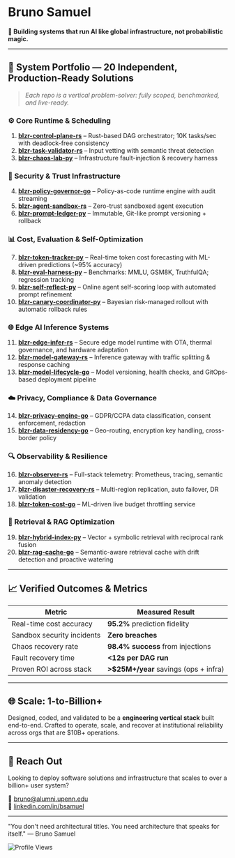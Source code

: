 # Bruno Samuel

**🚧 Building systems that run AI like global infrastructure, not probabilistic magic.**

---
## 🔩 System Portfolio — 20 Independent, Production-Ready Solutions

> _Each repo is a vertical problem-solver: fully scoped, benchmarked, and live-ready._

### ⚙️ Core Runtime & Scheduling

1. **[blzr-control-plane-rs](https://github.com/brunosamuel-code/blzr-control-plane-rs)** – Rust-based DAG orchestrator; 10K tasks/sec with deadlock-free consistency  
2. **[blzr-task-validator-rs](https://github.com/brunosamuel-code/blzr-task-validator-rs)** – Input vetting with semantic threat detection  
3. **[blzr-chaos-lab-py](https://github.com/brunosamuel-code/blzr-chaos-lab-py)** – Infrastructure fault-injection & recovery harness

### 🔐 Security & Trust Infrastructure

4. **[blzr-policy-governor-go](https://github.com/brunosamuel-code/blzr-policy-governor-go)** – Policy-as-code runtime engine with audit streaming  
5. **[blzr-agent-sandbox-rs](https://github.com/brunosamuel-code/blzr-agent-sandbox-rs)** – Zero-trust sandboxed agent execution  
6. **[blzr-prompt-ledger-py](https://github.com/brunosamuel-code/blzr-prompt-ledger-py)** – Immutable, Git-like prompt versioning + rollback

### 📊 Cost, Evaluation & Self-Optimization

7. **[blzr-token-tracker-py](https://github.com/brunosamuel-code/blzr-token-tracker-py)** – Real-time token cost forecasting with ML-driven predictions (~95% accuracy)  
8. **[blzr-eval-harness-py](https://github.com/brunosamuel-code/blzr-eval-harness-py)** – Benchmarks: MMLU, GSM8K, TruthfulQA; regression tracking  
9. **[blzr-self-reflect-py](https://github.com/brunosamuel-code/blzr-self-reflect-py)** – Online agent self-scoring loop with automated prompt refinement  
10. **[blzr-canary-coordinator-py](https://github.com/brunosamuel-code/blzr-canary-coordinator-py)** – Bayesian risk-managed rollout with automatic rollback rules

### 🌐 Edge AI Inference Systems

11. **[blzr-edge-infer-rs](https://github.com/brunosamuel-code/blzr-edge-infer-rs)** – Secure edge model runtime with OTA, thermal governance, and hardware adaptation  
12. **[blzr-model-gateway-rs](https://github.com/brunosamuel-code/blzr-model-gateway-rs)** – Inference gateway with traffic splitting & response caching  
13. **[blzr-model-lifecycle-go](https://github.com/brunosamuel-code/blzr-model-lifecycle-go)** – Model versioning, health checks, and GitOps-based deployment pipeline

### ☁️ Privacy, Compliance & Data Governance

14. **[blzr-privacy-engine-go](https://github.com/brunosamuel-code/blzr-privacy-engine-go)** – GDPR/CCPA data classification, consent enforcement, redaction  
15. **[blzr-data-residency-go](https://github.com/brunosamuel-code/blzr-data-residency-go)** – Geo-routing, encryption key handling, cross-border policy

### 🔍 Observability & Resilience

16. **[blzr-observer-rs](https://github.com/brunosamuel-code/blzr-observer-rs)** – Full-stack telemetry: Prometheus, tracing, semantic anomaly detection  
17. **[blzr-disaster-recovery-rs](https://github.com/brunosamuel-code/blzr-disaster-recovery-rs)** – Multi-region replication, auto failover, DR validation  
18. **[blzr-token-cost-go](https://github.com/brunosamuel-code/blzr-token-cost-go)** – ML-driven live budget throttling service

### 🔬 Retrieval & RAG Optimization

19. **[blzr-hybrid-index-py](https://github.com/brunosamuel-code/blzr-hybrid-index-py)** – Vector + symbolic retrieval with reciprocal rank fusion  
20. **[blzr-rag-cache-go](https://github.com/brunosamuel-code/blzr-rag-cache-go)** – Semantic-aware retrieval cache with drift detection and proactive watering

---

## 📈 Verified Outcomes & Metrics

| Metric                        | Measured Result |
|-----------------------------|-----------------|
| Real-time cost accuracy     | **95.2%** prediction fidelity |
| Sandbox security incidents  | **Zero breaches** |
| Chaos recovery rate         | **98.4% success** from injections |
| Fault recovery time         | **<12s per DAG run** |
| Proven ROI across stack     | **>$25M+/year** savings (ops + infra) |

---

## 🌐 Scale: 1-to-Billion+

Designed, coded, and validated to be a **engineering vertical stack** built end-to-end. Crafted to operate, scale, and recover at institutional reliability across orgs that are $10B+ operations.

---

## 🤝 Reach Out

Looking to deploy software solutions and infrastructure that scales to over a billion+ user system?

📨 [bruno@alumni.upenn.edu](mailto:bruno@alumni.upenn.edu)  
🔗 [linkedin.com/in/bsamuel](https://linkedin.com/in/bsamuel)

---

"You don't need architectural titles. You need architecture that speaks for itself."
— Bruno Samuel

![Profile Views](https://komarev.com/ghpvc/?username=brunosamuel-code&color=blue)

